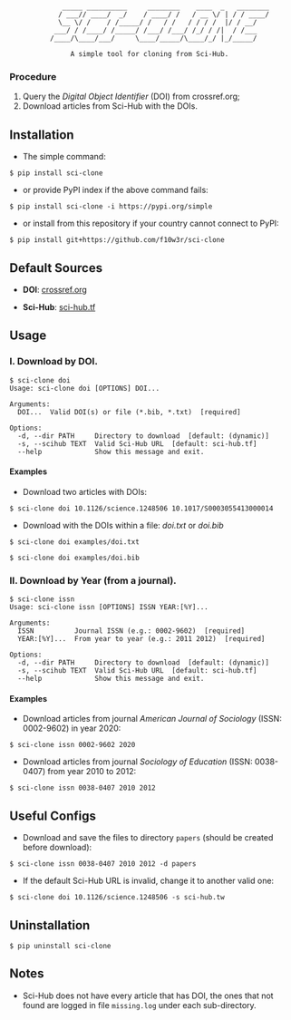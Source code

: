 ```

             _____ __________     ________    ____  _   ________
            / ___// ____/  _/    / ____/ /   / __ \/ | / / ____/
            \__ \/ /    / /_____/ /   / /   / / / /  |/ / __/
           ___/ / /____/ /_____/ /___/ /___/ /_/ / /|  / /___
          /____/\____/___/     \____/_____/\____/_/ |_/_____/

               A simple tool for cloning from Sci-Hub.

```
### Procedure

1. Query the *Digital Object Identifier* (DOI) from crossref.org;
2. Download articles from Sci-Hub with the DOIs.

## Installation

- The simple command:

```console
$ pip install sci-clone
```

- or provide PyPI index if the above command fails:

```console
$ pip install sci-clone -i https://pypi.org/simple
```

- or install from this repository if your country cannot connect to PyPI:

```console
$ pip install git+https://github.com/f10w3r/sci-clone
```

## Default Sources

- **DOI**: [crossref.org](https://crossref.org)

- **Sci-Hub**: [sci-hub.tf](https://sci-hub.tf)

## Usage

### I. Download by DOI.

```console
$ sci-clone doi
Usage: sci-clone doi [OPTIONS] DOI...

Arguments:
  DOI...  Valid DOI(s) or file (*.bib, *.txt)  [required]

Options:
  -d, --dir PATH     Directory to download  [default: (dynamic)]
  -s, --scihub TEXT  Valid Sci-Hub URL  [default: sci-hub.tf]
  --help             Show this message and exit.
```

#### Examples

- Download two articles with DOIs:

```console
$ sci-clone doi 10.1126/science.1248506 10.1017/S0003055413000014
```

- Download with the DOIs within a file: _doi.txt_ or _doi.bib_

```console
$ sci-clone doi examples/doi.txt
```

```{console}
$ sci-clone doi examples/doi.bib
```

### II. Download by Year (from a journal).

```console
$ sci-clone issn
Usage: sci-clone issn [OPTIONS] ISSN YEAR:[%Y]...

Arguments:
  ISSN          Journal ISSN (e.g.: 0002-9602)  [required]
  YEAR:[%Y]...  From year to year (e.g.: 2011 2012)  [required]

Options:
  -d, --dir PATH     Directory to download  [default: (dynamic)]
  -s, --scihub TEXT  Valid Sci-Hub URL  [default: sci-hub.tf]
  --help             Show this message and exit.
```

#### Examples

- Download articles from journal _American Journal of Sociology_ (ISSN: 0002-9602) in year 2020:

```console
$ sci-clone issn 0002-9602 2020
```

- Download articles from journal _Sociology of Education_ (ISSN: 0038-0407) from year 2010 to 2012:

```console
$ sci-clone issn 0038-0407 2010 2012
```

## Useful Configs

- Download and save the files to directory ```papers``` (should be created before download):

```{console}
$ sci-clone issn 0038-0407 2010 2012 -d papers
```

- If the default Sci-Hub URL is invalid, change it to another valid one:

```console
$ sci-clone doi 10.1126/science.1248506 -s sci-hub.tw
```

## Uninstallation

```console
$ pip uninstall sci-clone
```

## Notes

- Sci-Hub does not have every article that has DOI, the ones that not found are logged in file ```missing.log``` under each sub-directory.
